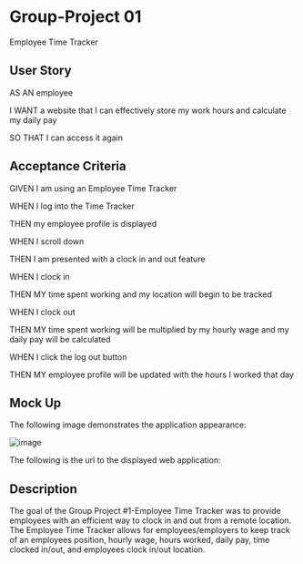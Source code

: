 # Group-Project 01
Employee Time Tracker

## User Story

AS AN employee

I WANT a website that I can effectively store my work hours and calculate my daily pay

SO THAT I can access it again

## Acceptance Criteria

GIVEN I am using an Employee Time Tracker

WHEN I log into the Time Tracker

THEN my employee profile is displayed

WHEN I scroll down

THEN I am presented with a clock in and out feature

WHEN I clock in

THEN MY time spent working and my location will begin to be tracked

WHEN I clock out

THEN MY time spent working will be multiplied by my hourly wage and my daily pay will be calculated

WHEN I click the log out button

THEN MY employee profile will be updated with the hours I worked that day

## Mock Up

The following image demonstrates the application appearance:









![image](https://user-images.githubusercontent.com/111001779/201368626-8047e5ba-379c-47de-8ad4-426543d9266a.png)










The following is the url to the displayed web application:


## Description

The goal of the Group Project #1-Employee Time Tracker was to provide employees with an efficient way to clock in and out from a remote location. The Employee Time Tracker allows for employees/employers to keep track of an employees position, hourly wage, hours worked, daily pay, time clocked in/out, and employees clock in/out location.

